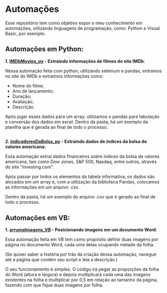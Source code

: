 # Automações

Esse repositório tem como objetivo expor o meu conhecimento em automações, utilizando linguagens de programação, como: Python e Visual Basic, por exemplo.

## Automações em Python:

  **1. [IMDbMovies_py](https://github.com/andersonr-o/Automacoes/tree/main/IMDbMovies_py) - Extraindo informações de filmes do site IMDb**:

   Nessa automação feita com python, utilizando selenium e pandas, entramos no site do IMDb e extraímos informações como:
     
   * Nome do filme;
   * Ano de lançamento;
   * Duração;
   * Avaliação;
   * Descrição.
  
   Após jogar esses dados para um array, utilizamos o pandas para tabulação e conversão dos dados em excel.
   Dentro da pasta, há um exemplo da planilha que é gerada ao final de todo o processo.

##

   **2. [indicadoresDaBolsa_py](https://github.com/andersonr-o/Automacoes/tree/main/indicadoresDaBolsa.py) - Extraindo dados de índices da bolsa de valores americana:**

   Essa automação extrai dados financeiros sobre índices da bolsa de valores americana, tais como Dow Jones, S&P 500, Nasdaq, entre outros, através do site "Investing.com".

   Após passar por todos os elementos da tabela informativa, os dados são alocados em um array e, com a utilização da biblioteca Pandas, colocamos as informações em um arquivo .csv.

   Dentro da pasta, há um exemplo do arquivo .csv que é gerado ao final de todo o processo.

## Automações em VB:

  **1. [arrumaImagens_VB](https://github.com/andersonr-o/Automacoes/tree/main/arrumaImagens_VB) - Posicionando imagens em um documento Word**:

   Essa automação feita em VB tem como propósito definir duas imagens por página no documento Word, cada uma delas ocupando metade da folha.
  
   (Se quiser saber a história por trás da criação dessa automação, navegue até a página que contém seu script e leia a descrição.)

   O seu funcionamento é simples. O código irá pegar as proporções da folha do Word (altura e largura) e depois multiplicará cada uma das imagens existentes na folha e multiplicar por 0,5 em relação ao tamanho da página, fazendo com que fique duas imagens por folha.
